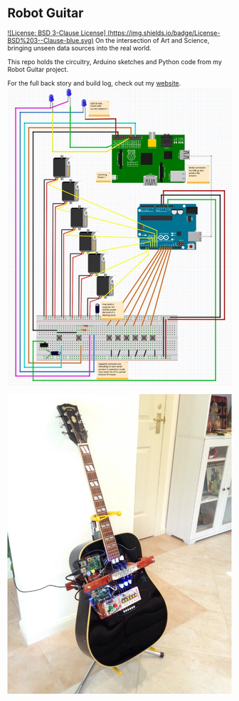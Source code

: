 # Robot Guitar
[![License: BSD 3-Clause License] 
(https://img.shields.io/badge/License-BSD%203--Clause-blue.svg)](https://opensource.org/licenses/BSD-3-Clause)
On the intersection of Art and Science, bringing unseen data sources into the real world.

This repo holds the circuitry, Arduino sketches and Python code from my Robot Guitar project.  

For the full back story and build log, check out my [website](https://dataviz.com.au/2018/05/16/robot-guitar-bringing-unseen-data-sources-into-the-real-world/).
![alt text](https://github.com/benjeems/Robot-Guitar/blob/master/images/breadboard_8001.jpg "Robot guitar circuitry")

![alt text](https://github.com/benjeems/Robot-Guitar/blob/master/images/8_8001.jpg "Robot guitar")
